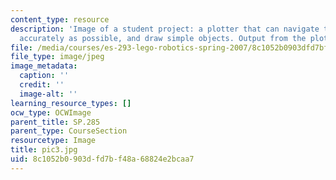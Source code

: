 ```yaml
---
content_type: resource
description: 'Image of a student project: a plotter that can navigate to a point as
  accurately as possible, and draw simple objects. Output from the plotter.'
file: /media/courses/es-293-lego-robotics-spring-2007/8c1052b0903dfd7bf48a68824e2bcaa7_pic3.jpg
file_type: image/jpeg
image_metadata:
  caption: ''
  credit: ''
  image-alt: ''
learning_resource_types: []
ocw_type: OCWImage
parent_title: SP.285
parent_type: CourseSection
resourcetype: Image
title: pic3.jpg
uid: 8c1052b0-903d-fd7b-f48a-68824e2bcaa7
---
```


